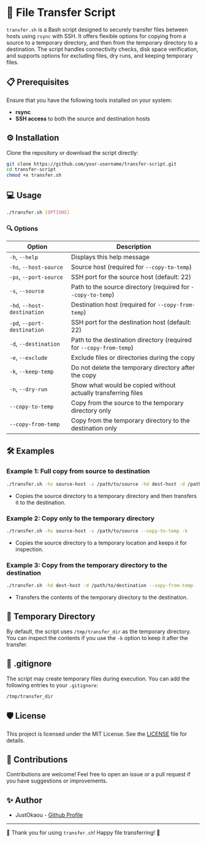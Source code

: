 # 🔄 File Transfer Script

`transfer.sh` is a Bash script designed to securely transfer files between hosts using `rsync` with SSH. It offers flexible options for copying from a source to a temporary directory, and then from the temporary directory to a destination. The script handles connectivity checks, disk space verification, and supports options for excluding files, dry runs, and keeping temporary files.

## 📋 Prerequisites

Ensure that you have the following tools installed on your system:
- **rsync**
- **SSH access** to both the source and destination hosts

## ⚙️ Installation

Clone the repository or download the script directly:

```bash
git clone https://github.com/your-username/transfer-script.git
cd transfer-script
chmod +x transfer.sh
```

## 💻 Usage

```bash
./transfer.sh [OPTIONS]
```

### 🔍 Options

| Option                  | Description                                               |
|-------------------------|-----------------------------------------------------------|
| `-h`, `--help`          | Displays this help message                               |
| `-hs`, `--host-source`  | Source host (required for `--copy-to-temp`)            |
| `-ps`, `--port-source`  | SSH port for the source host (default: 22)              |
| `-s`, `--source`        | Path to the source directory (required for `--copy-to-temp`) |
| `-hd`, `--host-destination` | Destination host (required for `--copy-from-temp`)    |
| `-pd`, `--port-destination` | SSH port for the destination host (default: 22)        |
| `-d`, `--destination`   | Path to the destination directory (required for `--copy-from-temp`) |
| `-e`, `--exclude`       | Exclude files or directories during the copy             |
| `-k`, `--keep-temp`     | Do not delete the temporary directory after the copy     |
| `-n`, `--dry-run`       | Show what would be copied without actually transferring files |
| `--copy-to-temp`         | Copy from the source to the temporary directory only     |
| `--copy-from-temp`       | Copy from the temporary directory to the destination only |

## 🛠️ Examples

### Example 1: Full copy from source to destination

```bash
./transfer.sh -hs source-host -s /path/to/source -hd dest-host -d /path/to/destination
```

- Copies the source directory to a temporary directory and then transfers it to the destination.

### Example 2: Copy only to the temporary directory

```bash
./transfer.sh -hs source-host -s /path/to/source --copy-to-temp -k
```

- Copies the source directory to a temporary location and keeps it for inspection.

### Example 3: Copy from the temporary directory to the destination

```bash
./transfer.sh -hd dest-host -d /path/to/destination --copy-from-temp
```

- Transfers the contents of the temporary directory to the destination.

## 📂 Temporary Directory

By default, the script uses `/tmp/transfer_dir` as the temporary directory. You can inspect the contents if you use the `-k` option to keep it after the transfer.

## 📝 .gitignore

The script may create temporary files during execution. You can add the following entries to your `.gitignore`:

```
/tmp/transfer_dir
```

## 🛡️ License

This project is licensed under the MIT License. See the [LICENSE](LICENSE) file for details.

## 🤝 Contributions

Contributions are welcome! Feel free to open an issue or a pull request if you have suggestions or improvements.

## ✨ Author

- JustOkaou - [Github Profile](https://github.com/justokaou)

---

🚀 Thank you for using `transfer.sh`! Happy file transferring! 🔄
